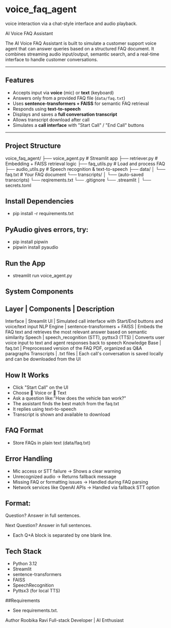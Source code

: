 # voice_faq_agent
voice interaction via a chat-style interface and audio playback.

AI Voice FAQ Assistant

The AI Voice FAQ Assistant is built to simulate a customer support voice agent that can answer queries based on a structured FAQ document. It combines streaming audio input/output, semantic search, and a real-time interface to handle customer conversations.

---

## Features

-  Accepts input via **voice** (mic) or **text** (keyboard)
-  Answers only from a provided FAQ file (`data/faq.txt`)
-  Uses **sentence-transformers + FAISS** for semantic FAQ retrieval
-  Responds using **text-to-speech**
-  Displays and saves a **full conversation transcript**
-  Allows transcript download after call
-  Simulates a **call interface** with "Start Call" / "End Call" buttons

---

##  Project Structure

voice_faq_agent/
├── voice_agent.py # Streamlit app
├── retriever.py # Embedding + FAISS retrieval logic
├── faq_utils.py # Load and process FAQ
├── audio_utils.py # Speech recognition & text-to-speech
├── data/
│ └── faq.txt # Your FAQ document
└── transcripts/
│ └── (auto-saved transcripts)
└── reqirements.txt
└── .gitignore
└── .streamlit
│ └── secrets.toml

## Install Dependencies

  - pip install -r requirements.txt

## PyAudio gives errors, try:

  - pip install pipwin
  - pipwin install pyaudio

## Run the App

  - streamlit run voice_agent.py

## System Components

  Layer	          |        Components	                                  |       Description
-----------------------------------------------------------------------------------------------------------------------------------------------------------------------
 Interface	      |       Streamlit UI	                                |    Simulated call interface with Start/End buttons and voice/text input
 NLP Engine	      |       sentence-transformers + FAISS	                |    Embeds the FAQ text and retrieves the most relevant answer based on semantic similarity
 Speech	          |       speech_recognition (STT), pyttsx3 (TTS)	      |    Converts user voice input to text and agent responses back to speech
 Knowledge Base	  |       faq.txt	                                      |    Preprocessed version of the FAQ PDF, organized as Q&A paragraphs
 Transcripts	    |       .txt files                                    |   	Each call's conversation is saved locally and can be downloaded from the UI

## How It Works

  - Click "Start Call" on the UI
  - Choose 🎤 Voice or 💬 Text
  - Ask a question like:"How does the vehicle ban work?"
  - The assistant finds the best match from the faq.txt
  - It replies using text-to-speech
  - Transcript is shown and available to download

## FAQ Format

  - Store FAQs in plain text (data/faq.txt)

## Error Handling

  - Mic access or STT failure → Shows a clear warning
  - Unrecognized audio → Returns fallback message
  - Missing FAQ or formatting issues → Handled during FAQ parsing
  - Network services like OpenAI APIs → Handled via fallback STT option

## Format:

Question?
Answer in full sentences.

Next Question?
Answer in full sentences.

  - Each Q+A block is separated by one blank line.

## Tech Stack

  - Python 3.12
  - Streamlit
  - sentence-transformers
  - FAISS
  - SpeechRecognition
  - Pyttsx3 (for local TTS)

##Requirements

  - See requirements.txt.

Author
Roobika Ravi
Full-stack Developer | AI Enthusiast















  
